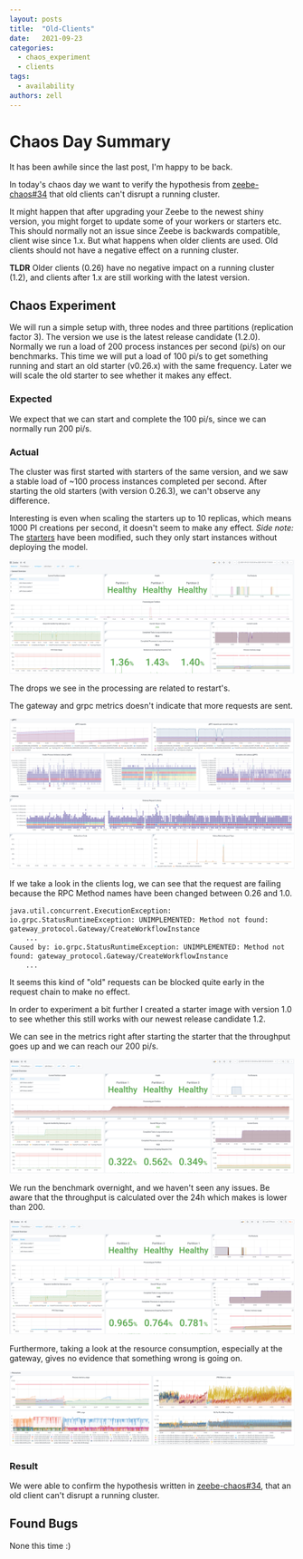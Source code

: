 ```yaml
---
layout: posts
title:  "Old-Clients"
date:   2021-09-23
categories: 
  - chaos_experiment
  - clients
tags:
  - availability
authors: zell
---
```


# Chaos Day Summary

It has been awhile since the last post, I'm happy to be back.

In today's chaos day we want to verify the hypothesis from [zeebe-chaos#34](https://github.com/zeebe-io/zeebe-chaos/issues/34) that old 
clients can't disrupt a running cluster.

It might happen that after upgrading your Zeebe to the newest shiny version, you might forget to 
update some of your workers or starters etc. This should normally not an issue since Zeebe is 
backwards compatible, client wise since 1.x. But what happens when older clients are used. Old 
clients should not have a negative effect on a running cluster.

**TLDR** Older clients (0.26) have no negative impact on a running cluster (1.2), and clients after 
1.x are still working with the latest version. 

## Chaos Experiment

We will run a simple setup with, three nodes and three partitions (replication factor 3). The 
version we use is the latest release candidate (1.2.0). Normally we run a load of 200 process 
instances per second (pi/s) on our benchmarks. This time we will put a load of 100 pi/s to get
something running and start an old starter (v0.26.x) with the same frequency. Later we will scale
the old starter to see whether it makes any effect.

### Expected

We expect that we can start and complete the 100 pi/s, since we can normally run 200 pi/s.

### Actual

The cluster was first started with starters of the same version, and we saw a stable load of ~100 
process instances completed per second. After starting the old starters (with version 0.26.3), we
can't observe any difference. 

Interesting is even when scaling the starters up to 10 replicas, which means 1000 PI creations per 
second, it doesn't seem to make any effect. *Side note:* The 
[starters](https://github.com/camunda-cloud/zeebe/tree/develop/benchmarks/project) have been
modified, such they only start instances without deploying the model.

![old26-general](old26-general.png)

The drops we see in the processing are related to restart's.

The gateway and grpc metrics doesn't indicate that more requests are sent. 

![old26-grpc](old26-grpc.png)
![old26-gateway](old26-gateway.png)

If we take a look in the clients log, we can see that the request are failing because the RPC Method names have been changed between 0.26 and 1.0. 

```shell
java.util.concurrent.ExecutionException: io.grpc.StatusRuntimeException: UNIMPLEMENTED: Method not found: gateway_protocol.Gateway/CreateWorkflowInstance
	...
Caused by: io.grpc.StatusRuntimeException: UNIMPLEMENTED: Method not found: gateway_protocol.Gateway/CreateWorkflowInstance
	...
```

It seems this kind of "old" requests can be blocked quite early in the request chain to make no effect. 

In order to experiment a bit further I created a starter image with version 1.0 to see whether this still works with our newest release candidate 1.2.

We can see in the metrics right after starting the starter that the throughput goes up and we can reach our 200 pi/s.

![old10-general](old10-general.png)

We run the benchmark overnight, and we haven't seen any issues. Be aware that the throughput is calculated over the 24h which makes is lower than 200.

![general](general.png)

Furthermore, taking a look at the resource consumption, especially at the gateway, gives no evidence that something wrong is going on.

![res](res.png)

### Result

We were able to confirm the hypothesis written in [zeebe-chaos#34](https://github.com/zeebe-io/zeebe-chaos/issues/34), that an old client can't disrupt a running cluster. 

## Found Bugs

None this time :) 

